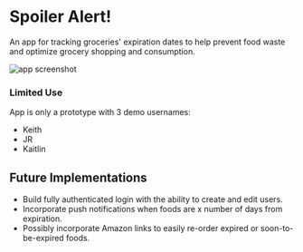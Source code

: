 # Spoiler Alert!

An app for tracking groceries' expiration dates to help prevent food waste and optimize grocery shopping and consumption.

![app screenshot](./Spoiler-Alert-Screenshot.png)

### Limited Use

App is only a prototype with 3 demo usernames:
- Keith
- JR
- Kaitlin

## Future Implementations

- Build fully authenticated login with the ability to create and edit users.
- Incorporate push notifications when foods are x number of days from expiration.
- Possibly incorporate Amazon links to easily re-order expired or soon-to-be-expired foods.


